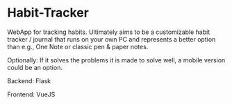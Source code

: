 # Habit-Tracker
WebApp for tracking habits. Ultimately aims to be a customizable habit tracker / journal that runs on your own PC and 
represents a better option than e.g., One Note or classic pen & paper notes.

Optionally: If it solves the problems it is made to solve well, a mobile version could be an option.


Backend: Flask

Frontend: VueJS
